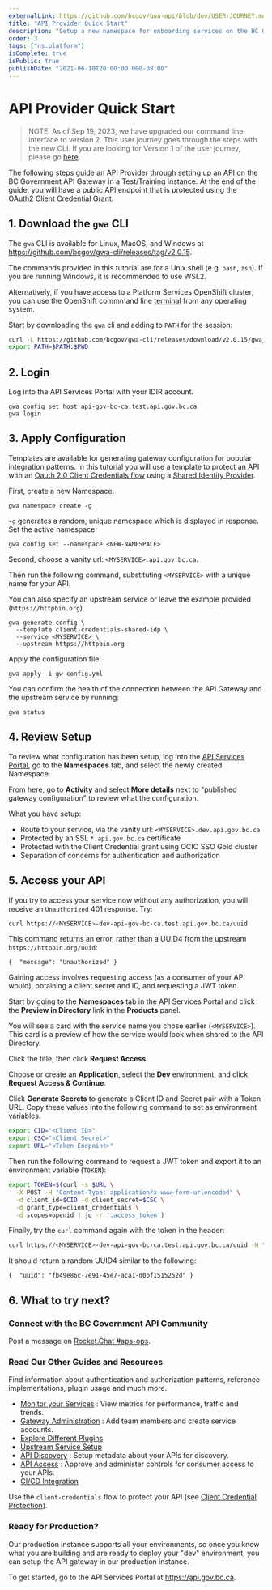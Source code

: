 ```yaml
---
externalLink: https://github.com/bcgov/gwa-api/blob/dev/USER-JOURNEY.md
title: "API Provider Quick Start"
description: "Setup a new namespace for onboarding services on the BC Gov API Gateway."
order: 3
tags: ["ns.platform"]
isComplete: true
isPublic: true
publishDate: "2021-06-10T20:00:00.000-08:00"
---
```


# API Provider Quick Start

> NOTE: As of Sep 19, 2023, we have upgraded our command line interface to version 2. This user journey goes through the steps with the new CLI. If you are looking for Version 1 of the user journey, please go [here](owner-journey-v1.md).

The following steps guide an API Provider through setting up an API on the BC Government API Gateway in a Test/Training instance. At the end of the guide, you will have a public API endpoint that is protected using the OAuth2 Client Credential Grant.

## 1. Download the `gwa` CLI

The `gwa` CLI is available for Linux, MacOS, and Windows at https://github.com/bcgov/gwa-cli/releases/tag/v2.0.15. 

The commands provided in this tutorial are for a Unix shell (e.g. `bash`, `zsh`). If you are running Windows, it is recommended to use WSL2. 

Alternatively, if you have access to a Platform Services OpenShift cluster, you can use the OpenShift commmand line [terminal](https://console.apps.silver.devops.gov.bc.ca/terminal) from any operating system.

Start by downloading the `gwa` cli and adding to `PATH` for the session:

```sh
curl -L https://github.com/bcgov/gwa-cli/releases/download/v2.0.15/gwa_Linux_x86_64.tgz | tar -zxf -
export PATH=$PATH:$PWD

```

## 2. Login

Log into the API Services Portal with your IDIR account.

```
gwa config set host api-gov-bc-ca.test.api.gov.bc.ca
gwa login
```

## 3. Apply Configuration

Templates are available for generating gateway configuration for popular integration patterns. In this tutorial you will use a template to protect an API with an [Oauth 2.0 Client Credentials flow](./tutorial-idp-client-cred-flow.md) using a [Shared Identity Provider](./tutorial-idp-client-cred-flow.md#shared-idp).

First, create a new Namespace. 

```
gwa namespace create -g
```

`-g` generates a random, unique namespace which is displayed in response. Set the active namespace:

```
gwa config set --namespace <NEW-NAMESPACE>
```

Second, choose a vanity url: `<MYSERVICE>.api.gov.bc.ca`.

Then run the following command, substituting `<MYSERVICE>` with a unique name for your API.

You can also specify an upstream service or leave the example provided (`https://httpbin.org`).

```
gwa generate-config \
  --template client-credentials-shared-idp \
  --service <MYSERVICE> \
  --upstream https://httpbin.org
```

Apply the configuration file:

```
gwa apply -i gw-config.yml
```

You can confirm the health of the connection between the API Gateway and the upstream service by running:

```
gwa status
```

## 4. Review Setup

To review what configuration has been setup, log into the [API Services Portal](https://api-gov-bc-ca.test.api.gov.bc.ca), go to the **Namespaces** tab, and select the newly created Namespace.

From here, go to **Activity** and select **More details** next to "published gateway configuration" to review what the configuration.

What you have setup:

- Route to your service, via the vanity url: `<MYSERVICE>.dev.api.gov.bc.ca`
- Protected by an SSL `*.api.gov.bc.ca` certificate
- Protected with the Client Credential grant using OCIO SSO Gold cluster
- Separation of concerns for authentication and authorization

## 5. Access your API

If you try to access your service now without any authorization, you will receive an `Unauthorized` 401 response. Try:

```sh
curl https://<MYSERVICE>-dev-api-gov-bc-ca.test.api.gov.bc.ca/uuid
```

This command returns an error, rather than a UUID4 from the upstream `https://httpbin.org/uuid`:

`{  "message": "Unauthorized" }`

Gaining access involves requesting access (as a consumer of your API would), obtaining a client secret and ID, and requesting a JWT token.

Start by going to the **Namespaces** tab in the API Services Portal and click the **Preview in Directory** link in the **Products** panel.

You will see a card with the service name you chose earlier (`<MYSERVICE>`). This card is a preview of how the service would look when shared to the API Directory.

Click the title, then click **Request Access**.

Choose or create an **Application**, select the **Dev** environment, and click **Request Access & Continue**.

Click **Generate Secrets** to generate a Client ID and Secret pair with a Token URL. Copy these values into the following command to set as environment variables.

```sh
export CID="<Client ID>"
export CSC="<Client Secret>"
export URL="<Token Endpoint>"
```

Then run the following command to request a JWT token and export it to an environment variable (`TOKEN`):

```sh
export TOKEN=$(curl -s $URL \
  -X POST -H "Content-Type: application/x-www-form-urlencoded" \
  -d client_id=$CID -d client_secret=$CSC \
  -d grant_type=client_credentials \
  -d scopes=openid | jq -r '.access_token')
```

Finally, try the `curl` command again with the token in the header:

```sh
curl https://<MYSERVICE>-dev-api-gov-bc-ca.test.api.gov.bc.ca/uuid -H "Authorization: Bearer $TOKEN"
```

It should return a random UUID4 similar to the following:

`{  "uuid": "fb49e86c-7e91-45e7-aca1-d0bf1515252d" }`


## 6. What to try next?

### Connect with the BC Government API Community

Post a message on [Rocket.Chat #aps-ops](https://chat.developer.gov.bc.ca/channel/aps-ops).

### Read Our Other Guides and Resources

Find information about authentication and authorization patterns, reference implementations, plugin usage and much more.

- [Monitor your Services](../resources/monitoring.md) : View metrics for performance, traffic and trends.
- [Gateway Administration](../resources/gateway-admin.md) : Add team members and create service accounts.
- [Explore Different Plugins](../resources/gateway-configuration.md)
- [Upstream Service Setup](../resources/upstream-services.md)
- [API Discovery](../resources/api-discovery.md) : Setup metadata about your APIs for discovery.
- [API Access](../resources/api-access.md) : Approve and administer controls for consumer access to your APIs.
- [CI/CD Integration](../resources/cicd-integration.md)

Use the `client-credentials` flow to protect your API (see [Client Credential Protection](tutorial-idp-client-cred-flow.md)).

### Ready for Production?

Our production instance supports all your environments, so once you know what you are building and are ready to deploy your "dev" environment, you can setup the API gateway in our production instance.

To get started, go to the API Services Portal at https://api.gov.bc.ca.

